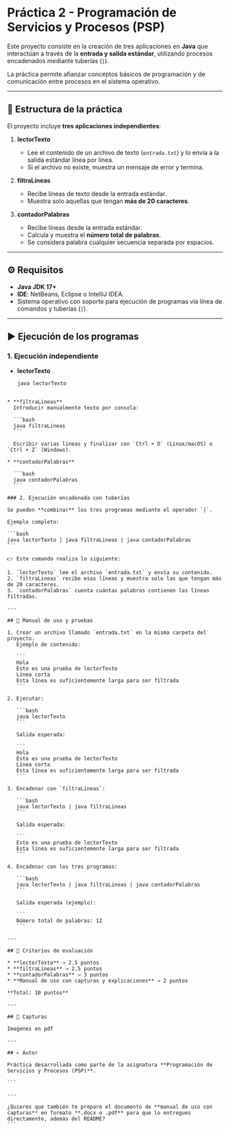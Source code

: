 
# Práctica 2 - Programación de Servicios y Procesos (PSP)

Este proyecto consiste en la creación de tres aplicaciones en **Java** que interactúan a través de la **entrada y salida estándar**, utilizando procesos encadenados mediante tuberías (`|`).  

La práctica permite afianzar conceptos básicos de programación y de comunicación entre procesos en el sistema operativo.

---

## 📂 Estructura de la práctica

El proyecto incluye **tres aplicaciones independientes**:

1. **lectorTexto**  
   - Lee el contenido de un archivo de texto (`entrada.txt`) y lo envía a la salida estándar línea por línea.  
   - Si el archivo no existe, muestra un mensaje de error y termina.

2. **filtraLineas**  
   - Recibe líneas de texto desde la entrada estándar.  
   - Muestra solo aquellas que tengan **más de 20 caracteres**.  

3. **contadorPalabras**  
   - Recibe líneas desde la entrada estándar.  
   - Calcula y muestra el **número total de palabras**.  
   - Se considera palabra cualquier secuencia separada por espacios.

---

## ⚙️ Requisitos

- **Java JDK 17+**  
- **IDE**: NetBeans, Eclipse o IntelliJ IDEA.  
- Sistema operativo con soporte para ejecución de programas vía línea de comandos y tuberías (`|`).

---

## ▶️ Ejecución de los programas

### 1. Ejecución independiente

- **lectorTexto**  
  ```bash
  java lectorTexto
````

* **filtraLineas**
  Introducir manualmente texto por consola:

  ```bash
  java filtraLineas
  ```

  Escribir varias líneas y finalizar con `Ctrl + D` (Linux/macOS) o `Ctrl + Z` (Windows).

* **contadorPalabras**

  ```bash
  java contadorPalabras
  ```

### 2. Ejecución encadenada con tuberías

Se pueden **combinar** los tres programas mediante el operador `|`.

Ejemplo completo:

```bash
java lectorTexto | java filtraLineas | java contadorPalabras
```

👉 Este comando realiza lo siguiente:

1. `lectorTexto` lee el archivo `entrada.txt` y envía su contenido.
2. `filtraLineas` recibe esas líneas y muestra solo las que tengan más de 20 caracteres.
3. `contadorPalabras` cuenta cuántas palabras contienen las líneas filtradas.

---

## 📖 Manual de uso y pruebas

1. Crear un archivo llamado `entrada.txt` en la misma carpeta del proyecto.
   Ejemplo de contenido:

   ```
   Hola
   Esto es una prueba de lectorTexto
   Línea corta
   Esta línea es suficientemente larga para ser filtrada
   ```

2. Ejecutar:

   ```bash
   java lectorTexto
   ```

   Salida esperada:

   ```
   Hola
   Esto es una prueba de lectorTexto
   Línea corta
   Esta línea es suficientemente larga para ser filtrada
   ```

3. Encadenar con `filtraLineas`:

   ```bash
   java lectorTexto | java filtraLineas
   ```

   Salida esperada:

   ```
   Esto es una prueba de lectorTexto
   Esta línea es suficientemente larga para ser filtrada
   ```

4. Encadenar con los tres programas:

   ```bash
   java lectorTexto | java filtraLineas | java contadorPalabras
   ```

   Salida esperada (ejemplo):

   ```
   Número total de palabras: 12
   ```

---

## 📝 Criterios de evaluación

* **lectorTexto** → 2.5 puntos
* **filtraLineas** → 2.5 puntos
* **contadorPalabras** → 3 puntos
* **Manual de uso con capturas y explicaciones** → 2 puntos

**Total: 10 puntos**

---

## 📸 Capturas

Imagenes en pdf

---

## ✍️ Autor

Práctica desarrollada como parte de la asignatura **Programación de Servicios y Procesos (PSP)**.

```

---

¿Quieres que también te prepare el documento de **manual de uso con capturas** en formato **.docx o .pdf** para que lo entregues directamente, además del README?
```
